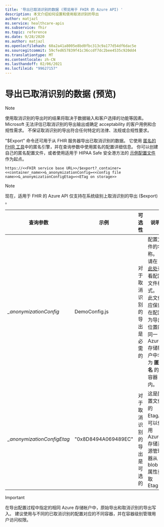 ```yaml
---
title: '导出已取消识别的数据 (预览用于 FHIR 的 Azure API) '
description: 本文介绍如何设置和使用取消识别的导出
author: matjazl
ms.service: healthcare-apis
ms.subservice: fhir
ms.topic: reference
ms.date: 9/28/2020
ms.author: matjazl
ms.openlocfilehash: 60a2a41a8005e8bd0fbc313c9a177d54df6dac5e
ms.sourcegitcommit: 59cfed657839f41c36ccdf7dc2bee4535c920dd4
ms.translationtype: MT
ms.contentlocale: zh-CN
ms.lasthandoff: 02/06/2021
ms.locfileid: "99627157"
---
```

# <a name="exporting-de-identified-data-preview"></a>导出已取消识别的数据 (预览) 

> [!Note] 
> 使用取消识别的导出时的结果将取决于数据输入和客户选择的功能等因素。 Microsoft 无法评估已取消识别的导出输出或确定 acceptability 的客户用例和合规性需求。 不保证取消识别的导出符合任何特定的法律、法规或合规性要求。

"$Export" 命令还可用于从 FHIR 服务器导出已取消识别的数据。 它使用 [匿名的 FHIR 工具](https://github.com/microsoft/FHIR-Tools-for-Anonymization)中的匿名引擎，并在查询参数中使用匿名的配置详细信息。 你可以创建自己的匿名配置文件，或者使用适用于 HIPAA Safe 安全港方法的 [示例配置文件](https://github.com/microsoft/FHIR-Tools-for-Anonymization#sample-configuration-file-for-hipaa-safe-harbor-method) 作为起点。 

 `https://<<FHIR service base URL>>/$export?_container=<<container_name>>&_anonymizationConfig=<<config file name>>&_anonymizationConfigEtag=<<ETag on storage>>`

> [!Note] 
> 现在，适用于 FHIR 的 Azure API 仅支持在系统级别上取消识别的导出 ($export) 。

|查询参数            | 示例 |可选性| 说明|
|---------------------------|---------|-----------|------------|
| _\_anonymizationConfig_   |DemoConfig.js|对于取消识别的导出是必需的 |配置文件的名称。 请在 [此处](https://github.com/microsoft/FHIR-Tools-for-Anonymization#configuration-file-format)查看配置文件格式。 此文件应保留在配置为导出位置的同一 Azure 存储帐户中名为 **匿名** 的容器内。 |
| _\_anonymizationConfigEtag_|"0x8D8494A069489EC"|对于取消识别的导出是可选的|这是配置文件的 Etag。 可以使用 Azure 存储资源管理器从 blob 属性获取 Etag|

> [!IMPORTANT]
> 在导出配置过程中指定的相同 Azure 存储帐户中，原始导出和取消识别的导出写入。 建议使用与不同的已取消识别的配置对应的不同容器，并在容器级别管理用户访问权限。